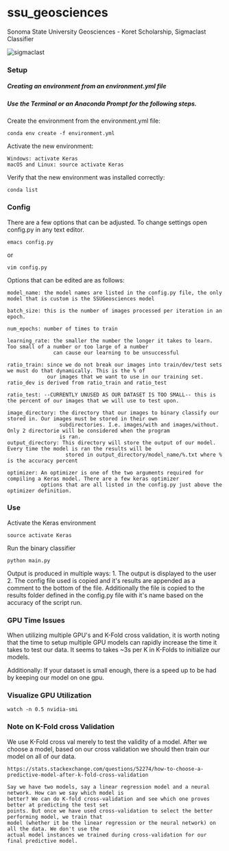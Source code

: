 # ssu_geosciences
Sonoma State University Geosciences - Koret Scholarship, Sigmaclast Classifier

![sigmaclast](http://searg.rhul.ac.uk/searg_uploads/2015/01/SER-21.jpg)

### Setup


##### Creating an environment from an environment.yml file 
##### Use the Terminal or an Anaconda Prompt for the following steps.


Create the environment from the environment.yml file:
```
conda env create -f environment.yml
```


Activate the new environment:
```
Windows: activate Keras
macOS and Linux: source activate Keras
```


Verify that the new environment was installed correctly:
```
conda list
```

### Config

  There are a few options that can be adjusted. To change settings open config.py in any text editor.
  ```
  emacs config.py
  ```
  or
  ```
  vim config.py
  ```
  
  Options that can be edited are as follows:
  ```
  model_name: the model names are listed in the config.py file, the only model that is custom is the SSUGeosciences model
  
  batch_size: this is the number of images processed per iteration in an epoch.
  
  num_epochs: number of times to train
  
  learning_rate: the smaller the number the longer it takes to learn. Too small of a number or too large of a number 
                 can cause our learning to be unsuccessful
                 
  ratio_train: since we do not break our images into train/dev/test sets we must do that dynamically. This is the % of
               our images that we want to use in our training set. ratio_dev is derived from ratio_train and ratio_test
  
  ratio_test: --CURRENTLY UNUSED AS OUR DATASET IS TOO SMALL-- this is the percent of our images that we will use to test upon. 
  
  image_directory: the directory that our images to binary classify our stored in. Our images must be stored in their own 
                   subdirectories. I.e. images/with and images/without. Only 2 directorie will be considered when the program 
                   is ran. 
  output_directory: This directory will store the output of our model. Every time the model is ran the results will be 
                     stored in output_directory/model_name/%.txt where % is the accuracy percent
                     
  optimizer: An optimizer is one of the two arguments required for compiling a Keras model. There are a few keras optimizer  
             options that are all listed in the config.py just above the optimizer definition.
  ```
    

### Use

  Activate the Keras environment
  ```
  source activate Keras
  ```
  
  Run the binary classifier
  ```
  python main.py
  ```
  
  Output is produced in multiple ways:
     1. The output is displayed to the user
     2. The config file used is copied and it's results are appended as a comment to the bottom of the file. 
        Additionally the file is copied to the results folder defined in the config.py file with it's name based on the
        accuracy of the script run.
        
 ### GPU Time Issues
 When utilizing multiple GPU's and K-Fold cross validation, it is worth noting that the time to setup multiple GPU models
 can rapidly increase the time it takes to test our data. It seems to takes ~3s per K in K-Folds to initialize our models. 
 
 Additionally: If your dataset is small enough, there is a speed up to be had by keeping our model on one gpu.
 
 ### Visualize GPU Utilization
 ```
 watch -n 0.5 nvidia-smi
 ```
 
 ### Note on K-Fold cross Validation
 
 We use K-Fold cross val merely to test the validity of a model. After we choose a model, based on our cross validation
 we should then train our model on all of our data. 
 
 ```
 https://stats.stackexchange.com/questions/52274/how-to-choose-a-predictive-model-after-k-fold-cross-validation
 
 Say we have two models, say a linear regression model and a neural network. How can we say which model is 
 better? We can do K-fold cross-validation and see which one proves better at predicting the test set 
 points. But once we have used cross-validation to select the better performing model, we train that
 model (whether it be the linear regression or the neural network) on all the data. We don't use the 
 actual model instances we trained during cross-validation for our final predictive model.
 ```
